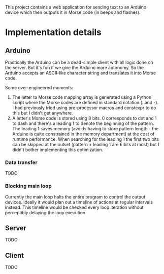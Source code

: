 This project contains a web application for sending text to an Arduino device which then outputs it in Morse code (in beeps and flashes).

# Implementation details
## Arduino
Practically the Arduino can be a dead-simple client with all logic done on the server. But it's fun if we give the Arduino more autonomy. So the Arduino accepts an ASCII-like character string and translates it into Morse code.

Some over-engineered moments:
1. The letter to Morse code mapping array is generated using a Python script where the Morse codes are defined in standard notation (. and -). I had previously tried using pre-processor macros and constexpr to do this but I didn't get anywhere.
2. A letter's Morse code is stored using 8 bits. 0 corresponds to dot and 1 to dash and there's a leading 1 to denote the beginning of the pattern. The leading 1 saves memory (avoids having to store pattern length - the Arduino is quite constrained in the memory department) at the cost of runtime performance. When searching for the leading 1 the first two bits can be skipped at the outset (pattern + leading 1 are 6 bits at most) but I didn't bother implementing this optimization.

### Data transfer
TODO

### Blocking main loop
Currently the main loop halts the entire program to control the output devices. Ideally it would plan out a timeline of actions at regular intervals instead. This timeline would be checked every loop iteration without perceptibly delaying the loop execution.

## Server
TODO

## Client
TODO
